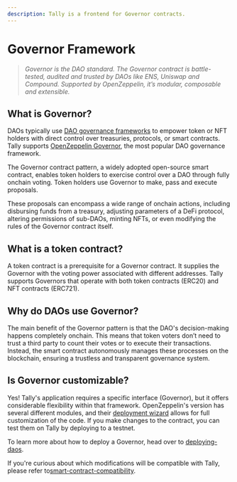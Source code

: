 ```yaml
---
description: Tally is a frontend for Governor contracts.
---
```


# Governor Framework

> _Governor is the DAO standard. The Governor contract is battle-tested, audited and trusted by DAOs like ENS, Uniswap and Compound. Supported by OpenZeppelin, it’s modular, composable and extensible._

## What is Governor?

DAOs typically use [DAO governance frameworks](https://blog.tally.xyz/a-pocket-guide-to-dao-frameworks-8d7ad5af3a1b) to empower token or NFT holders with direct control over treasuries, protocols, or smart contracts. Tally supports [OpenZeppelin Governor](../../user-guides/smart-contract-compatibility/openzeppelin-governor.md), the most popular DAO governance framework.&#x20;

The Governor contract pattern, a widely adopted open-source smart contract, enables token holders to exercise control over a DAO through fully onchain voting. Token holders use Governor to make, pass and execute proposals.&#x20;

These proposals can encompass a wide range of onchain actions, including disbursing funds from a treasury, adjusting parameters of a DeFi protocol, altering permissions of sub-DAOs, minting NFTs, or even modifying the rules of the Governor contract itself.

## What is a token contract?

A token contract is a prerequisite for a Governor contract. It supplies the Governor with the voting power associated with different addresses. Tally supports Governors that operate with both token contracts (ERC20) and NFT contracts (ERC721).

## Why do DAOs use Governor?

The main benefit of the Governor pattern is that the DAO's decision-making happens completely onchain. This means that token voters don’t need to trust a third party to count their votes or to execute their transactions. Instead, the smart contract autonomously manages these processes on the blockchain, ensuring a trustless and transparent governance system.

## Is Governor customizable?

Yes! Tally's application requires a specific interface (Governor), but it offers considerable flexibility within that framework. OpenZeppelin's version has several different modules, and their  [deployment wizard](https://wizard.openzeppelin.com/) allows for full customization of the code. If you make changes to the contract, you can test them on Tally by deploying to a testnet.

To learn more about how to deploy a Governor, head over to [deploying-daos](../../user-guides/deploying-daos/ "mention").

If you're curious about which modifications will be compatible with Tally, please refer to[smart-contract-compatibility](../../user-guides/smart-contract-compatibility/ "mention").
